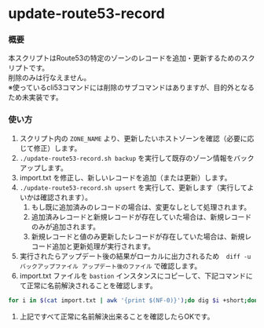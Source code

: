 update-route53-record
===

### 概要

本スクリプトはRoute53の特定のゾーンのレコードを追加・更新するためのスクリプトです。  
削除のみは行なえません。  
※使っているcli53コマンドには削除のサブコマンドはありますが、目的外となるため未実装です。  

### 使い方

1. スクリプト内の `ZONE_NAME` より、更新したいホストゾーンを確認（必要に応じて修正）します。
2. `./update-route53-record.sh backup` を実行して既存のゾーン情報をバックアップします。
3. import.txt を修正し、新しいレコードを追加（または更新）します。
4. `./update-route53-record.sh upsert` を実行して、更新します（実行してよいかは確認されます）。
    1. もし既に追加済みのレコードの場合は、変更なしとして処理されます。
    2. 追加済みレコードと新規レコードが存在していた場合は、新規レコードのみが追加されます。
    3. 新規レコードと値のみ更新したレコードが存在していた場合は、新規レコード追加と更新処理が実行されます。
5. 実行されたらアップデート後の結果がローカルに出力されるため　`diff -u バックアップファイル アップデート後のファイル` で確認します。
6. import.txt ファイルを `bastion` インスタンスにコピーして、下記コマンドにて正常に名前解決されることを確認します。
```sh
for i in $(cat import.txt | awk '{print $(NF-0)}');do dig $i +short;done
```
1. 上記ですべて正常に名前解決出来ることを確認したらOKです。

